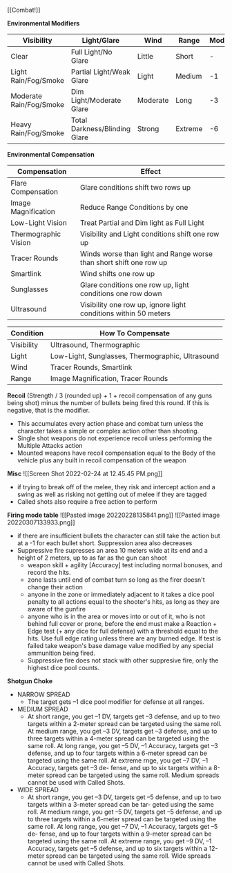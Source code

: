 [[Combat!]]

**Environmental Modifiers**

| Visibility              | Light/Glare                   | Wind     | Range   | Modifier |
| ----------------------- | ----------------------------- | -------- | ------- | -------- |
| Clear                   | Full Light/No Glare           | Little   | Short   | -        |
| Light Rain/Fog/Smoke    | Partial Light/Weak Glare      | Light    | Medium  | -1       |
| Moderate Rain/Fog/Smoke | Dim Light/Moderate Glare      | Moderate | Long    | -3       |
| Heavy Rain/Fog/Smoke    | Total Darkness/Blinding Glare | Strong   | Extreme | -6       |

**Environmental Compensation**

| Compensation         | Effect                                                             |
| -------------------- | ------------------------------------------------------------------ |
| Flare Compensation   | Glare conditions shift two rows up                                 |
| Image Magnification  | Reduce Range Conditions by one                                     |
| Low-Light Vision     | Treat Partial and Dim light as Full Light                          |
| Thermographic Vision | Visibility and Light conditions shift one row up                   |
| Tracer Rounds        | Winds worse than light and Range worse than short shift one row up |
| Smartlink            | Wind shifts one row up                                             |
| Sunglasses           | Glare conditions one row up, light conditions one row down         |
| Ultrasound           | Visibility one row up, ignore light conditions within 50 meters    |

| Condition  | How To Compensate                                |
| ---------- | ------------------------------------------------ |
| Visibility | Ultrasound, Thermographic                        |
| Light      | Low-Light, Sunglasses, Thermographic, Ultrasound |
| Wind       | Tracer Rounds, Smartlink                         |
| Range      | Image Magnification, Tracer Rounds               |

**Recoil**
(Strength / 3 (rounded up) + 1 + recoil compensation of any guns being shot) minus the number of bullets being fired this round. If this is negative, that is the modifier.
- This accumulates every action phase and combat turn unless the character takes a simple or complex action other than shooting.
- Single shot weapons do not experience recoil unless performing the Multiple Attacks action
- Mounted weapons have recoil compensation equal to the Body of the vehicle plus any built in recoil compensation of the weapon

**Misc**
![[Screen Shot 2022-02-24 at 12.45.45 PM.png]]
- if trying to break off of the melee, they risk and intercept action and a swing as well as risking not getting out of melee if they are tagged
- Called shots also require a free action to perform

**Firing mode table**
![[Pasted image 20220228135841.png]]
![[Pasted image 20220307133933.png]]
- if there are insufficient bullets the character can still take the action but at a -1 for each bullet short. Suppression area also decreases
- Suppressive fire supresses an area 10 meters wide at its end and a height of 2 meters, up to as far as the gun can shoot
	- weapon skill + agility [Accuracy] test including normal bonuses, and record the hits.
	- zone lasts until end of combat turn so long as the firer doesn't change their action
	- anyone in the zone or immediately adjacent to it takes a dice pool penalty to all actions equal to the shooter's hits, as long as they are aware of the gunfire
	- anyone who is in the area or moves into or out of it, who is not behind full cover or prone, before the end must make a Reaction + Edge test (+ any dice for full defense) with a threshold equal to the hits. Use full edge rating unless there are any burned edge. If test is failed take weapon's base damage value modified by any special ammunition being fired.
	- Suppressive fire does not stack with other suppresive fire, only the highest dice pool counts.

**Shotgun Choke**
- NARROW SPREAD
	-	The target gets –1 dice pool modifier for defense at all ranges.
- MEDIUM SPREAD
	- At short range, you get –1 DV, targets get –3 defense, and up to two targets within a 2-meter spread can be targeted using the same roll. At medium range, you get –3 DV, targets get –3 defense, and up to three targets within a 4-meter spread can be targeted using the same roll. At long range, you get –5 DV, –1 Accuracy, targets get –3 defense, and up to four targets within a 6-meter spread can be targeted using the same roll. At extreme rnge, you get –7 DV, –1 Accuracy, targets get –3 de- fense, and up to six targets within a 8-meter spread can be targeted using the same roll. Medium spreads cannot be used with Called Shots.
- WIDE SPREAD
	-	At short range, you get –3 DV, targets get –5 defense, and up to two targets within a 3-meter spread can be tar- geted using the same roll. At medium range, you get –5 DV, targets get –5 defense, and up to three targets within a 6-meter spread can be targeted using the same roll. At long range, you get –7 DV, –1 Accuracy, targets get –5 de- fense, and up to four targets within a 9-meter spread can be targeted using the same roll. At extreme range, you get –9 DV, –1 Accuracy, targets get –5 defense, and up to six targets within a 12-meter spread can be targeted using the same roll. Wide spreads cannot be used with Called Shots.